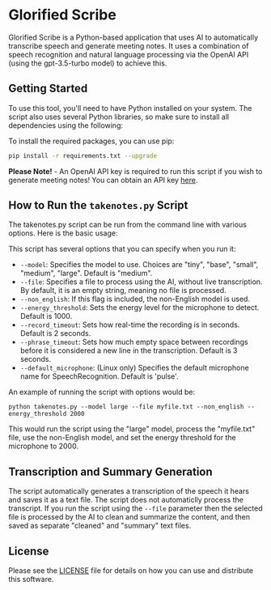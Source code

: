 # Glorified Scribe

Glorified Scribe is a Python-based application that uses AI to automatically transcribe speech and generate meeting notes. It uses a combination of speech recognition and natural language processing via the OpenAI API (using the gpt-3.5-turbo model) to achieve this.

## Getting Started

To use this tool, you'll need to have Python installed on your system. The script also uses several Python libraries, so make sure to install all dependencies using the following:

To install the required packages, you can use pip:
```bash
pip install -r requirements.txt --upgrade
```
**Please Note!** - An OpenAI API key is required to run this script if you wish to generate meeting notes! You can obtain an API key <a href="https://openai.com/blog/openai-api">here</a>.

## How to Run the `takenotes.py` Script
The takenotes.py script can be run from the command line with various options. Here is the basic usage:

This script has several options that you can specify when you run it:

- `--model`: Specifies the model to use. Choices are "tiny", "base", "small", "medium", "large". Default is "medium".
- `--file`: Specifies a file to process using the AI, without live transcription. By default, it is an empty string, meaning no file is processed.
- `--non_english`: If this flag is included, the non-English model is used.
- `--energy_threshold`: Sets the energy level for the microphone to detect. Default is 1000.
- `--record_timeout`: Sets how real-time the recording is in seconds. Default is 2 seconds.
- `--phrase_timeout`: Sets how much empty space between recordings before it is considered a new line in the transcription. Default is 3 seconds.
- `--default_microphone`: (Linux only) Specifies the default microphone name for SpeechRecognition. Default is 'pulse'.

An example of running the script with options would be:

```
python takenotes.py --model large --file myfile.txt --non_english --energy_threshold 2000
```
This would run the script using the "large" model, process the "myfile.txt" file, use the non-English model, and set the energy threshold for the microphone to 2000.

## Transcription and Summary Generation
The script automatically generates a transcription of the speech it hears and saves it as a text file. The script does not automaticlly process the transcript. If you run the script using the `--file` parameter then the selected file is processed by the AI to clean and summarize the content, and then saved as separate "cleaned" and "summary" text files.

## License
Please see the <a href="LICENSE">LICENSE</a> file for details on how you can use and distribute this software.